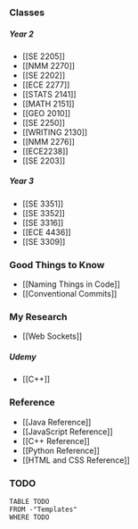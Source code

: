 ### Classes
##### Year 2
- [[SE 2205]]
- [[NMM 2270]]
- [[SE 2202]]
- [[ECE 2277]]
- [[STATS 2141]]
- [[MATH 2151]]
- [[GEO 2010]]
- [[SE 2250]]
- [[WRITING 2130]]
- [[NMM 2276]]
- [[ECE2238]]
- [[SE 2203]]
##### Year 3
- [[SE 3351]]
- [[SE 3352]]
- [[SE 3316]]
- [[ECE 4436]]
- [[SE 3309]]

### Good Things to Know
- [[Naming Things in Code]]
- [[Conventional Commits]]

### My Research
- [[Web Sockets]]
##### Udemy
- [[C++]]
### Reference
- [[Java Reference]]
- [[JavaScript Reference]]
- [[C++ Reference]]
- [[Python Reference]]
- [[HTML and CSS Reference]]

### TODO
```dataview
TABLE TODO
FROM -"Templates"
WHERE TODO
```




